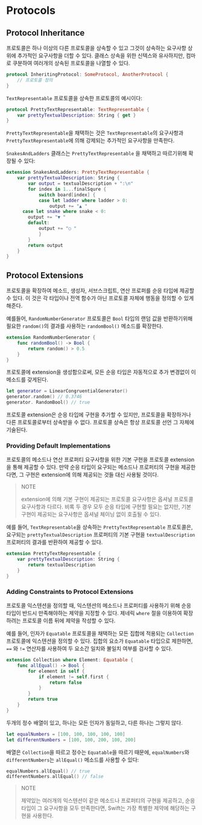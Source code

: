 # Protocols

## Protocol Inheritance

프로토콜은 하나 이상의 다른 프로토콜을 상속할 수 있고 그것이 상속하는 요구사항 상위에 추가적인 요구사항을 더할 수 있다. 클래스 상속을 위한 신텍스와 유사하지만, 컴마로 쿠분하여 여러개의 상속된 프로토콜을 나열할 수 있다.

```swift
protocol InheritingProtocol: SomeProtocol, AnotherProtocol {
	// 프로토콜 정의
}
```

`TextRepresentable` 프로토콜을 상속한 프로토콜의 예시이다:

```swift
protocol PrettyTextRepresentable: TextRepresentable {
	var prettyTextualDescription: String { get }
}
```

`PrettyTextRepresentable`을 채택하는 것은 `TextRepresentable`의 요구사항과 `PrettyTextRepresentable`에 의해 강제되는 추가적인 요구사항을 만족한다. 

`SnakesAndLadders` 클래스는 `PrettyTextRepresentable` 을 채택하고 따르기위해 확장될 수 있다:

```swift
extension SnakesAndLadders: PrettyTextRepresentable {
	var prettyTextualDescription: String {
		var output = textualDescription + ":\n"
		for index in 1...finalSqure {
			switch board[index] {
			case let ladder where ladder > 0:
				output += "▲ "
      case let snake where snake < 0:
      	output += "▼ "
     	default:
     		output += "○ "
			}
		}
		return output
	}
}
```

## Protocol Extensions

프로토콜을 확장하여 메소드, 생성자, 서브스크립트, 연산 프로퍼를 순응 타입에 제공할 수 있다. 이 것은 각 타입이나 전역 함수가 아닌 프로토콜 자체에 행동을 정의할 수 있게 해준다.

예를들어, `RandomNumberGenerator` 프로토콜은 `Bool` 타입의 랜덤 값을 반환하기위해 필요한 `random()`의 결과를 사용하는 `randomBool()` 메소드를 확장한다.

```swift
extension RandomNumberGenerator {
	func randomBool() -> Bool {
		return random() > 0.5
	}
}
```

프로토콜에 extension을 생성함으로써, 모든 순응 타입은 자동적으로 추가 변경없이 이 메소드를 갖게된다.

```swift
let generator = LinearCongruentialGenerator()
generator.random() // 0.3746
generator. RandomBool() // true
```

프로토콜 extension은 순응 타입에 구현을 추가할 수 있지만, 프로토콜을 확장하거나 다른 프로토콜로부터 상속받을 수 없다. 프로토콜 상속은 항상 프로토콜 선언 그 자체에 기술된다.

### Providing Default Implementations

프로토콜의 메소드나 연산 프로퍼티 요구사항을 위한 기본 구현을 프로토콜 extension을 통해 제공할 수 있다. 만약 순응 타입이 요구되는 메소드나 프로퍼티의 구현을 제공한다면, 그 구현은 extension에 의해 제공되는 것들 대신 사용될 것이다.

> NOTE
>
> extension에 의해 기본 구현이 제공되는 프로토콜 요구사항은 옵셔널 프로토콜 요구사항과 다르다. 비록 두 경우 모두 순응 타입에 구현할 필요는 없지만, 기본 구현이 제공되는 요구사항은 옵셔널 체이닝 없이 호출될 수 있다.

예를 들어, `TextRepresentable`을 상속하는 `PrettyTextRepresentable` 프로토콜은, 요구되는 `prettyTextualDescription` 프로퍼티의 기본 구현을  `textualDescription` 프로퍼티의 결과를 반환하여 제공할 수 있다.

```swift
extension PrettyTextRepresentable {
	var prettyTextualDescription: String {
		return textualDescription
	}
}
```

### Adding Constraints to Protocol Extensions

프로토콜 익스텐션을 정의할 때, 익스텐션의 메소드나 프로퍼티를 사용하기 위해 순응 타입이 반드시 만족해야하는 제약을 지정할 수 있다. 제네릭 `where` 절을 이용하여 확장하려는 프로토콜 이름 뒤에 제약을 작성할 수 있다. 

예를 들어, 인자가 `Equatable` 프로토콜을 채택하는 모든 집합에 적용되는 `Collection` 프로토콜에 익스텐션을 정의할 수 있다. 집합의 요소가 `Equatable` 타입으로 제한하면, `==` 와 `!=` 연산자를 사용하여 두 요소간 일치와 불일치 여부를 검사할 수 있다.

```swift
extension Collection where Element: Equatable {
	func allEqual() -> Bool {
		for element in self {
			if element != self.first {
				return false
			}
		}
		return true
	}
}
```

두개의 정수 배열이 있고, 하나는 모든 인자가 동일하고, 다른 하나는 그렇지 않다.

```swift
let equalNumbers = [100, 100, 100, 100, 100]
let differentNumbers = [100, 100, 200, 100, 200]
```

배열은 `Collection`을 따르고 정수는 `Equatable`을 따르기 때문에, `equalNumbers`와 `differentNumbers`는 `allEqual()` 메소드를 사용할 수 있다:

```swift
equalNumbers.allEqual() // true
differentNumbers.allEqual() // false
```

> NOTE
>
> 제약있는 여러개의 익스텐션이 같은 메소드나 프로퍼티의 구현을 제공하고, 순응타입이 그 요구사항을 모두 만족한다면, Swift는 가장 특별한 제약에 해당하는 구현을 사용한다.
